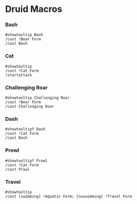 # Druid Macros

### Bash
```
#showtooltip Bash
/cast !Bear Form
/cast Bash
```

### Cat
```
#showtooltip
/cast !Cat Form
/startattack
```

### Challenging Roar
```
#showtooltip Challenging Roar
/cast !Bear Form
/cast Challenging Roar
```

### Dash
```
#showtooltipf Dash
/cast !Cat Form
/cast Dash
```

### Prowl
```
#showtooltipf Prowl
/cast !Cat Form
/cast Prowl
```

### Travel
```
#showtooltip
/cast [swimming] !Aquatic Form; [noswimming] !Travel Form
```
